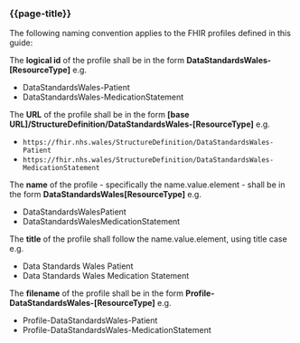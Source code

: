 ### {{page-title}}
The following naming convention applies to the FHIR profiles defined in this guide:

The **logical id** of the profile shall be in the form **DataStandardsWales-[ResourceType]** e.g.
* DataStandardsWales-Patient
* DataStandardsWales-MedicationStatement

The **URL** of the profile shall be in the form
**[base URL]/StructureDefinition/DataStandardsWales-[ResourceType]** e.g. 
* ```https://fhir.nhs.wales/StructureDefinition/DataStandardsWales-Patient```
* ```https://fhir.nhs.wales/StructureDefinition/DataStandardsWales-MedicationStatement```

The **name** of the profile - specifically the name.value.element - shall be in the form **DataStandardsWales[ResourceType]** e.g. 
* DataStandardsWalesPatient
* DataStandardsWalesMedicationStatement

The **title** of the profile shall follow the name.value.element, using title case e.g.
* Data Standards Wales Patient
* Data Standards Wales Medication Statement

The **filename** of the profile shall be in the form **Profile-DataStandardsWales-[ResourceType]** e.g. 
* Profile-DataStandardsWales-Patient
* Profile-DataStandardsWales-MedicationStatement

<br>